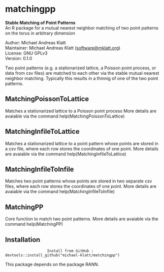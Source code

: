 # matchingpp
**Stable Matching of Point Patterns**  
An R package for a mutual nearest neighbor matching of two point
patterns on the torus in arbitrary dimension

Author: Michael Andreas Klatt  
Maintainer: Michael Andreas Klatt (<software@mklatt.org>)  
License: GNU GPLv3  
Version: 0.1.0

Two point patterns (e.g. a stationarized lattice, a Poisson point
process, or data from csv files) are matched to each other via the
stable mutual nearest neighbor matching. Typically this results in a
thinnig of one of the two point patterns.

MatchingPoissonToLattice
------------------------
Matches a stationarized lattice to a Poisson point process
More details are avaiable via the command
	help(MatchingPoissonToLattice)

MatchingInfileToLattice
-----------------------
Matches a stationarized lattice to a point pattern whose points are stored in a csv file, where each row stores the coordinates of one point.
More details are avaiable via the command
	help(MatchingInfileToLattice)

MatchingInfileToInfile
----------------------
Matches two point patterns whose points are stored in two separate csv files, where each row stores the coordinates of one point.
More details are avaiable via the command
	help(MatchingInfileToInfile)

MatchingPP
----------
Core function to match two point patterns.
More details are avaiable via the command
	help(MatchingPP)

Installation
------------
                       Install from GitHub :  devtools::install_github("michael-klatt/matchingpp")
This package depends on the package RANN.
